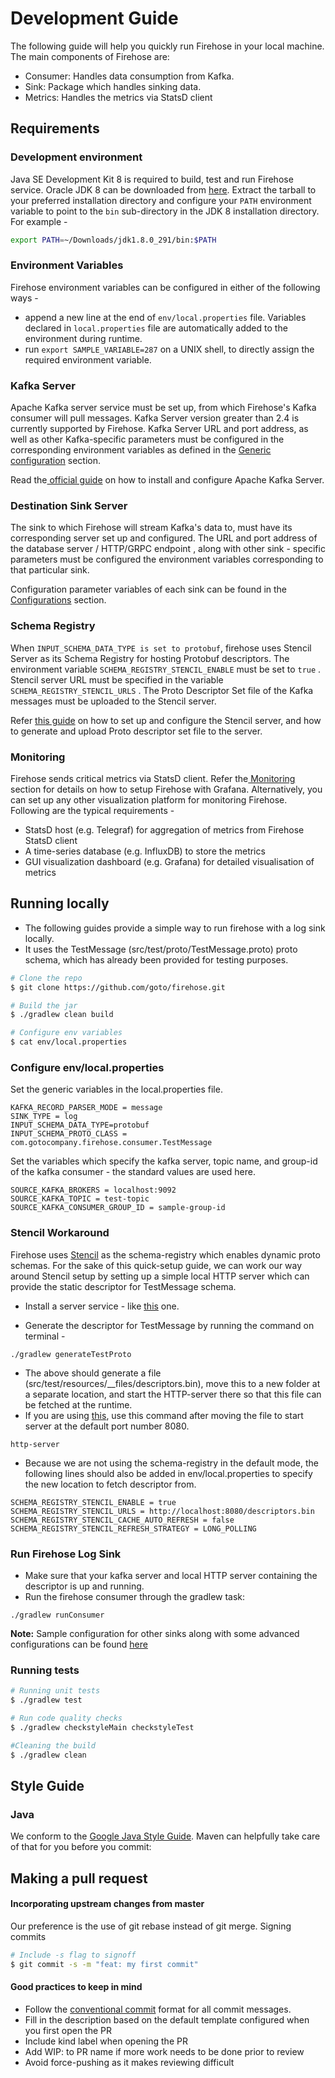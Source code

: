 # Development Guide

The following guide will help you quickly run Firehose in your local machine. The main components of Firehose are:

- Consumer: Handles data consumption from Kafka.
- Sink: Package which handles sinking data.
- Metrics: Handles the metrics via StatsD client

## Requirements

### Development environment

Java SE Development Kit 8 is required to build, test and run Firehose service. Oracle JDK 8 can be downloaded from [here](https://www.oracle.com/in/java/technologies/javase/javase-jdk8-downloads.html). Extract the tarball to your preferred installation directory and configure your `PATH` environment variable to point to the `bin` sub-directory in the JDK 8 installation directory. For example -

```bash
export PATH=~/Downloads/jdk1.8.0_291/bin:$PATH
```

### Environment Variables

Firehose environment variables can be configured in either of the following ways -

- append a new line at the end of `env/local.properties` file. Variables declared in `local.properties` file are automatically added to the environment during runtime.
- run `export SAMPLE_VARIABLE=287` on a UNIX shell, to directly assign the required environment variable.

### Kafka Server

Apache Kafka server service must be set up, from which Firehose's Kafka consumer will pull messages. Kafka Server version greater than 2.4 is currently supported by Firehose. Kafka Server URL and port address, as well as other Kafka-specific parameters must be configured in the corresponding environment variables as defined in the [Generic configuration](../advance/generic) section.

Read the[ official guide](https://kafka.apache.org/quickstart) on how to install and configure Apache Kafka Server.

### Destination Sink Server

The sink to which Firehose will stream Kafka's data to, must have its corresponding server set up and configured. The URL and port address of the database server / HTTP/GRPC endpoint , along with other sink - specific parameters must be configured the environment variables corresponding to that particular sink.

Configuration parameter variables of each sink can be found in the [Configurations](../advance/generic/) section.

### Schema Registry

When `INPUT_SCHEMA_DATA_TYPE is set to protobuf`, firehose uses Stencil Server as its Schema Registry for hosting Protobuf descriptors. The environment variable `SCHEMA_REGISTRY_STENCIL_ENABLE` must be set to `true` . Stencil server URL must be specified in the variable `SCHEMA_REGISTRY_STENCIL_URLS` . The Proto Descriptor Set file of the Kafka messages must be uploaded to the Stencil server.

Refer [this guide](https://github.com/goto/stencil/tree/master/server#readme) on how to set up and configure the Stencil server, and how to generate and upload Proto descriptor set file to the server.

### Monitoring

Firehose sends critical metrics via StatsD client. Refer the[ Monitoring](../concepts/monitoring.md#setting-up-grafana-with-firehose) section for details on how to setup Firehose with Grafana. Alternatively, you can set up any other visualization platform for monitoring Firehose. Following are the typical requirements -

- StatsD host \(e.g. Telegraf\) for aggregation of metrics from Firehose StatsD client
- A time-series database \(e.g. InfluxDB\) to store the metrics
- GUI visualization dashboard \(e.g. Grafana\) for detailed visualisation of metrics

## Running locally

- The following guides provide a simple way to run firehose with a log sink locally.
- It uses the TestMessage (src/test/proto/TestMessage.proto) proto schema, which has already been provided for testing purposes.

```bash
# Clone the repo
$ git clone https://github.com/goto/firehose.git

# Build the jar
$ ./gradlew clean build

# Configure env variables
$ cat env/local.properties
```
### Configure env/local.properties

Set the generic variables in the local.properties file.

```text
KAFKA_RECORD_PARSER_MODE = message
SINK_TYPE = log
INPUT_SCHEMA_DATA_TYPE=protobuf
INPUT_SCHEMA_PROTO_CLASS = com.gotocompany.firehose.consumer.TestMessage
```
Set the variables which specify the kafka server, topic name, and group-id of the kafka consumer - the standard values are used here.
```text
SOURCE_KAFKA_BROKERS = localhost:9092
SOURCE_KAFKA_TOPIC = test-topic
SOURCE_KAFKA_CONSUMER_GROUP_ID = sample-group-id
```

### Stencil Workaround
Firehose uses [Stencil](https://github.com/goto/stencil) as the schema-registry which enables dynamic proto schemas. For the sake of this
quick-setup guide, we can work our way around Stencil setup by setting up a simple local HTTP server which can provide the static descriptor for TestMessage schema.


- Install a server service - like [this](https://github.com/http-party/http-server) one.

- Generate the descriptor for TestMessage by running the command on terminal -
```shell
./gradlew generateTestProto
```
- The above should generate a file (src/test/resources/__files/descriptors.bin), move this to a new folder at a separate location, and start the HTTP-server there so that this file can be fetched at the runtime.
- If you are using [this](https://github.com/http-party/http-server), use this command after moving the file to start server at the default port number 8080.
```shell
http-server
```
- Because we are not using the schema-registry in the default mode, the following lines should also be added in env/local.properties to specify the new location to fetch descriptor from.
```text
SCHEMA_REGISTRY_STENCIL_ENABLE = true
SCHEMA_REGISTRY_STENCIL_URLS = http://localhost:8080/descriptors.bin
SCHEMA_REGISTRY_STENCIL_CACHE_AUTO_REFRESH = false
SCHEMA_REGISTRY_STENCIL_REFRESH_STRATEGY = LONG_POLLING
```

### Run Firehose Log Sink

- Make sure that your kafka server and local HTTP server containing the descriptor is up and running.
- Run the firehose consumer through the gradlew task:
```shell
./gradlew runConsumer
```


**Note:** Sample configuration for other sinks along with some advanced configurations can be found [here](../advance/generic/)

### Running tests

```bash
# Running unit tests
$ ./gradlew test

# Run code quality checks
$ ./gradlew checkstyleMain checkstyleTest

#Cleaning the build
$ ./gradlew clean
```

## Style Guide

### Java

We conform to the [Google Java Style Guide](https://google.github.io/styleguide/javaguide.html). Maven can helpfully take care of that for you before you commit:

## Making a pull request

#### Incorporating upstream changes from master

Our preference is the use of git rebase instead of git merge. Signing commits

```bash
# Include -s flag to signoff
$ git commit -s -m "feat: my first commit"
```

#### Good practices to keep in mind

- Follow the [conventional commit](https://www.conventionalcommits.org/en/v1.0.0/) format for all commit messages.
- Fill in the description based on the default template configured when you first open the PR
- Include kind label when opening the PR
- Add WIP: to PR name if more work needs to be done prior to review
- Avoid force-pushing as it makes reviewing difficult
